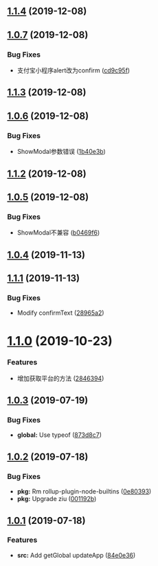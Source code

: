 <a name="1.1.4"></a>
## [1.1.4](https://github.com/bugszhou/miniapp-utils/compare/v1.0.7...v1.1.4) (2019-12-08)



<a name="1.0.7"></a>
## [1.0.7](https://github.com/bugszhou/miniapp-utils/compare/v1.1.3...v1.0.7) (2019-12-08)


### Bug Fixes

* 支付宝小程序alert改为confirm ([cd9c95f](https://github.com/bugszhou/miniapp-utils/commit/cd9c95f))



<a name="1.1.3"></a>
## [1.1.3](https://github.com/bugszhou/miniapp-utils/compare/v1.0.6...v1.1.3) (2019-12-08)



<a name="1.0.6"></a>
## [1.0.6](https://github.com/bugszhou/miniapp-utils/compare/v1.1.2...v1.0.6) (2019-12-08)


### Bug Fixes

* ShowModal参数错误 ([1b40e3b](https://github.com/bugszhou/miniapp-utils/commit/1b40e3b))



<a name="1.1.2"></a>
## [1.1.2](https://github.com/bugszhou/miniapp-utils/compare/v1.0.5...v1.1.2) (2019-12-08)



<a name="1.0.5"></a>
## [1.0.5](https://github.com/bugszhou/miniapp-utils/compare/v1.0.4...v1.0.5) (2019-12-08)


### Bug Fixes

* ShowModal不兼容 ([b0469f6](https://github.com/bugszhou/miniapp-utils/commit/b0469f6))



<a name="1.0.4"></a>
## [1.0.4](https://github.com/bugszhou/miniapp-utils/compare/v1.1.1...v1.0.4) (2019-11-13)



<a name="1.1.1"></a>
## [1.1.1](https://github.com/bugszhou/miniapp-utils/compare/v1.1.0...v1.1.1) (2019-11-13)


### Bug Fixes

* Modify confirmText ([28965a2](https://github.com/bugszhou/miniapp-utils/commit/28965a2))



<a name="1.1.0"></a>
# [1.1.0](https://github.com/bugszhou/miniapp-utils/compare/v1.0.3...v1.1.0) (2019-10-23)


### Features

* 增加获取平台的方法 ([2846394](https://github.com/bugszhou/miniapp-utils/commit/2846394))



<a name="1.0.3"></a>
## [1.0.3](https://github.com/bugszhou/miniapp-utils/compare/v1.0.2...v1.0.3) (2019-07-19)


### Bug Fixes

* **global:** Use typeof ([873d8c7](https://github.com/bugszhou/miniapp-utils/commit/873d8c7))



<a name="1.0.2"></a>
## [1.0.2](https://github.com/bugszhou/miniapp-utils/compare/v1.0.1...v1.0.2) (2019-07-18)


### Bug Fixes

* **pkg:** Rm rollup-plugin-node-builtins ([0e80393](https://github.com/bugszhou/miniapp-utils/commit/0e80393))
* **pkg:** Upgrade ziu ([001192b](https://github.com/bugszhou/miniapp-utils/commit/001192b))



<a name="1.0.1"></a>
## [1.0.1](https://github.com/bugszhou/miniapp-utils/compare/84e0e36...v1.0.1) (2019-07-18)


### Features

* **src:** Add getGlobal updateApp ([84e0e36](https://github.com/bugszhou/miniapp-utils/commit/84e0e36))



